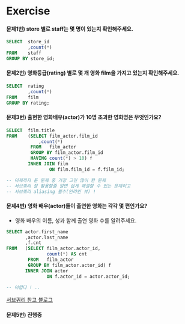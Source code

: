 # Exercise

#### 문제1번) store 별로 staff는 몇 명이 있는지 확인해주세요.
```SQL
SELECT  store_id
        ,count(*)
FROM    staff
GROUP BY store_id;
```

#### 문제2번) 영화등급(rating) 별로 몇 개 영화 film을 가지고 있는지 확인해주세요.
```SQL
SELECT	rating
        ,count(*)
FROM    film
GROUP BY rating;
```

#### 문제3번) 출현한 영화배우(actor)가 10명 초과한 영화명은 무엇인가요?
```SQL
SELECT	film.title
FROM	(SELECT	film_actor.film_id
	        ,count(*)
         FROM	film_actor
         GROUP BY film_actor.film_id
         HAVING	count(*) > 10) f
        INNER JOIN film
                ON film.film_id = f.film_id;

-- 이제까지 푼 문제 중 가장 고민 많이 한 문제
-- 서브쿼리 잘 활용할줄 알면 쉽게 해결할 수 있는 문제이고
-- 서브쿼리 aliasing 필수(인라인 뷰) !
```

#### 문제4번) 영화 배우(actor)들이 출연한 영화는 각각 몇 편인가요?
- 영화 배우의 이름, 성과 함께 출연 영화 수를 알려주세요.
```SQL
SELECT actor.first_name
       ,actor.last_name
       ,f.cnt
FROM   (SELECT film_actor.actor_id,
               count(*) AS cnt
        FROM   film_actor
        GROUP BY film_actor.actor_id) f
       INNER JOIN actor
               ON f.actor_id = actor.actor_id;
               
-- 어렵다 ! ..
```
[서브쿼리 참고 블로그](https://jeongkyun-it.tistory.com/38)

#### 문제5번) 진행중 
